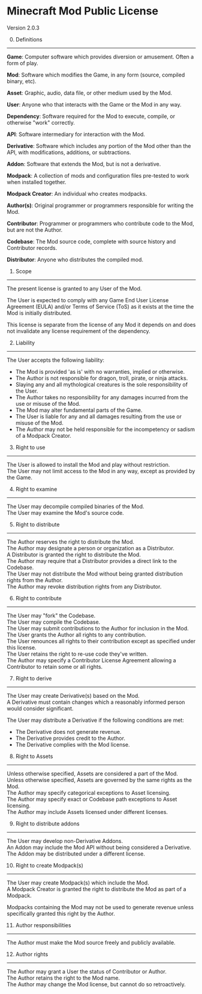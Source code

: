 Minecraft Mod Public License
============================

Version 2.0.3

0. Definitions
--------------

**Game**: Computer software which provides diversion or amusement. Often a form of play.

**Mod**: Software which modifies the Game, in any form (source, compiled binary, etc).

**Asset**: Graphic, audio, data file, or other medium used by the Mod.

**User**: Anyone who that interacts with the Game or the Mod in any way.

**Dependency**: Software required for the Mod to execute, compile, or otherwise "work" correctly.

**API**: Software intermediary for interaction with the Mod.

**Derivative**: Software which includes any portion of the Mod other than the API, with modifications, additions, or subtractions.

**Addon**: Software that extends the Mod, but is not a derivative.

**Modpack**: A collection of mods and configuration files pre-tested to work when installed together.

**Modpack Creator**: An individual who creates modpacks.

**Author(s)**: Original programmer or programmers responsible for writing the Mod.

**Contributor**: Programmer or programmers who contribute code to the Mod, but are not the Author.

**Codebase**: The Mod source code, complete with source history and Contributor records.

**Distributor**: Anyone who distributes the compiled mod.

1. Scope
--------

The present license is granted to any User of the Mod.

The User is expected to comply with any Game End User License Agreement (EULA) and/or Terms of Service (ToS) as it exists at the time the Mod is initially distributed.

This license is separate from the license of any Mod it depends on and does not invalidate any license requirement of the dependency.

2. Liability
--------

The User accepts the following liability:
- The Mod is provided 'as is' with no warranties, implied or otherwise.
- The Author is not responsible for dragon, troll, pirate, or ninja attacks.
- Slaying any and all mythological creatures is the sole responsibility of the User.
- The Author takes no responsibility for any damages incurred from the use or misuse of the Mod.
- The Mod may alter fundamental parts of the Game.
- The User is liable for any and all damages resulting from the use or misuse of the Mod.
- The Author may not be held responsible for the incompetency or sadism of a Modpack Creator.

3. Right to use
--------

The User is allowed to install the Mod and play without restriction.  
The User may not limit access to the Mod in any way, except as provided by the Game.

4. Right to examine
--------

The User may decompile compiled binaries of the Mod.  
The User may examine the Mod's source code.

5. Right to distribute
--------

The Author reserves the right to distribute the Mod.  
The Author may designate a person or organization as a Distributor.  
A Distributor is granted the right to distribute the Mod.  
The Author may require that a Distributor provides a direct link to the Codebase.  
The User may not distribute the Mod without being granted distribution rights from the Author.  
The Author may revoke distribution rights from any Distributor.

6. Right to contribute
--------

The User may "fork" the Codebase.  
The User may compile the Codebase.  
The User may submit contributions to the Author for inclusion in the Mod.  
The User grants the Author all rights to any contribution.  
The User renounces all rights to their contribution except as specified under this license.  
The User retains the right to re-use code they've written.  
The Author may specify a Contributor License Agreement allowing a Contributor to retain some or all rights.

7. Right to derive
--------

The User may create Derivative(s) based on the Mod.  
A Derivative must contain changes which a reasonably informed person would consider significant.

The User may distribute a Derivative if the following conditions are met:
- The Derivative does not generate revenue.
- The Derivative provides credit to the Author.
- The Derivative complies with the Mod license.

8. Right to Assets
--------
Unless otherwise specified, Assets are considered a part of the Mod.  
Unless otherwise specified, Assets are governed by the same rights as the Mod.  
The Author may specify categorical exceptions to Asset licensing.  
The Author may specify exact or Codebase path exceptions to Asset licensing.  
The Author may include Assets licensed under different licenses.

9. Right to distribute addons
--------

The User may develop non-Derivative Addons.  
An Addon may include the Mod API without being considered a Derivative.  
The Addon may be distributed under a different license.

10. Right to create Modpack(s)
--------

The User may create Modpack(s) which include the Mod.  
A Modpack Creator is granted the right to distribute the Mod as part of a Modpack.

Modpacks containing the Mod may not be used to generate revenue unless specifically granted this right by the Author.

11. Author responsibilities
--------

The Author must make the Mod source freely and publicly available.

12. Author rights
--------

The Author may grant a User the status of Contributor or Author.  
The Author retains the right to the Mod name.  
The Author may change the Mod license, but cannot do so retroactively.  
